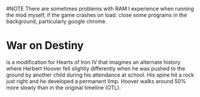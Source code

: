 #NOTE
There are sometimes problems with RAM I experience when running the mod myself, if the game crashes on load: close some programs in the background, particularly google chrome.
# War on Destiny
is a modification for Hearts of Iron IV that imagines an alternate history where Herbert Hoover fell slightly differently when he was pushed to the ground by another child during his attendance at school. His spine hit a rock just right and he developed a permanent limp. Hoover walks around 50% more slowly than in the original timeline (OTL).
